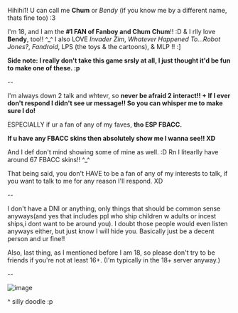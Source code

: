 Hihihi1! 
U can call me **Chum** or *Bendy* (if you know me by a different name, thats fine too) :3

I'm 18, and I am the **#1 FAN of Fanboy and Chum Chum**!! :D 
& I rlly love **Bendy**, too!! ^_^ I also LOVE *Invader Zim*, *Whatever Happened To...Robot Jones?*, *Fandroid*, LPS (the toys & the cartoons), & MLP !! :]

**Side note: I really don't take this game srsly at all, I just thought it'd be fun to make one of these. :p** 

--

I'm always down 2 talk and whtevr, so **never be afraid 2 interact!! + If I ever don't respond I didn't see ur message!! So you can whisper me to make sure I do!**

ESPECIALLY if ur a fan of any of my faves, **tho ESP FBACC.** 

**If u have any FBACC skins then absolutely show me I wanna see!! XD** 

And I def don't mind showing some of mine as well. :D Rn I litearlly have around 67 FBACC skins!! ^_^

That being said, you don't HAVE to be a fan of any of my interests to talk, if you want to talk to me for any reason I'll respond. XD

--

I don't have a DNI or anything, only things that should be common sense anyways(and yes that includes ppl who ship children w adults or incest ships,i dont want to be around you). I doubt those people would even listen anyways either, but just know I will hide you. Basically just be a decent person and ur fine!! 


Also, last thing, as I mentioned before I am 18, so please don't try to be friends if you're not at least 16+. (I'm typically in the 18+ server anyway.)

--


![image](https://i.pinimg.com/736x/4d/f9/ee/4df9eed2910fea4ae6446cbc7aa75726.jpg)

^ silly  doodle :p
